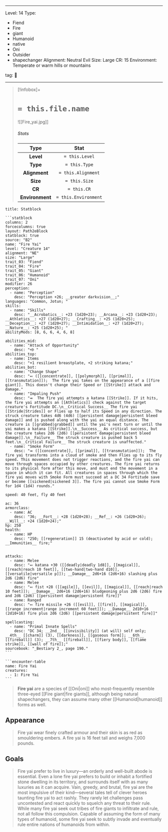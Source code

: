 
---


Level: 14
Type:
- Fiend
- Fire
- giant
- Humanoid
- native
- Oni
- Outsider
- shapechanger
Alignment: Neutral Evil
Size: Large
CR: 15
Environment: Temperate or warm hills or mountains


tag: 👹

---

> [!infobox]+
> #  `= this.file.name`
> ![[Fire_yai.jpg]]
> ##### Stats
> Type | Stat |
> :---:|:---:|
> **Level** | `= this.Level` |
> **Type** | `= this.Type` |
> **Alignment** | `= this.Alignment` |
> **Size** | `= this.Size` |
> **CR** | `= this.CR` |
> **Environment** | `= this.Environment` |




````ad-info
title: Statblock

```statblock
columns: 2
forcecolumns: true
layout: Path2eBlock
statblock: true
source: "B2"
name: "Fire Yai"
level: "Creature 14"
alignment: "NE"
size: "Large"
trait_03: "Fiend"
trait_04: "Fire"
trait_05: "Giant"
trait_06: "Humanoid"
trait_07: "Oni"
modifier: 26
perception:
  - name: "Perception"
    desc: "Perception +26; __greater darkvision__;"
languages: "Common, Jotun; "
skills:
  - name: "Skills"
    desc: "__Acrobatics__: +23 (1d20+23); __Arcana__: +23 (1d20+23); __Athletics__: +27 (1d20+27); __Crafting__: +25 (1d20+25); __Deception__: +27 (1d20+27); __Intimidation__: +27 (1d20+27); __Nature__: +25 (1d20+25); "
abilityMods: [8, 6, 6, 4, 6, 8]

abilities_mid:
  - name: "Attack of Opportunity"
    desc: "⬲ "
abilities_top:
  - name: Items
    desc: "+1 resilient breastplate, +2 striking katana;"
abilities_bot:
  - name: "Change Shape"
    desc: "⬻ ([[concentrate]], [[polymorph]], [[primal]], [[transmutation]]);  The fire yai takes on the appearance of a [[fire giant]]. This doesn't change their Speed or [[Strike]] attack and damage."
  - name: "Impaling Push"
    desc: "⬺  The fire yai attempts a katana [[Strike]]. If it hits, the fire yai attempts an [[Athletics]] check against the target creature's Fortitude DC.\n__Critical Success__ The fire yai [[Stride|Strides]] or Flies up to half its Speed in any direction. The struck creature takes 4d6 (4d6) [[persistent damage|persistent bleed damage]] and is pushed along with the yai an equal distance. The creature is [[grabbed|grabbed]] until the yai's next turn or until the yai makes a katana [[Strike]].\n__Success__ As critical success, but the creature takes 2d6 (2d6) [[persistent damage|persistent bleed damage]].\n__Failure__ The struck creature is pushed back 5 feet.\n__Critical Failure__ The struck creature is unaffected."
  - name: "Smoke Form"
    desc: "⬺ ([[concentrate]], [[primal]], [[transmutation]]);  The fire yai transforms into a cloud of smoke and then Flies up to its fly speed. This movement does not trigger reactions, and the fire yai can move through spaces occupied by other creatures. The fire yai returns to its physical form after this move, and must end the movement in a space in which it can fit. All creatures in spaces through which the fire yai moves with Smoke Form must succeed at a DC 34 Fortitude save or become [[sickened|sickened 3]]. The fire yai cannot use Smoke Form for 1d4 (1d4) rounds."

speed: 40 feet, fly 40 feet

ac: 36
armorclass:
  - name: AC
    desc: "36; __Fort__: +28 (1d20+28); __Ref__: +26 (1d20+26); __Will__: +24 (1d20+24);"
hp: 250
health:
  - name: HP
    desc: "250; [[regeneration]] 15 (deactivated by acid or cold); __Immunities__ fire;"


attacks:
  - name: Melee
    desc: "⬻ katana +30 ([[deadly|deadly 1d8]], [[magical]], [[reach|reach 10 feet]], [[two-hand|two-hand d10]], [[versatile|versatile p]]); __Damage__ 2d6+16 (2d6+16) slashing plus 2d6 (2d6) fire"
  - name: Melee
    desc: "⬻ fist +28 ([[agile]], [[evil]], [[magical]], [[reach|reach 10 feet]]); __Damage__ 2d6+16 (2d6+16) bludgeoning plus 2d6 (2d6) fire and 2d6 (2d6) [[persistent damage|persistent fire]]"
  - name: Ranged
    desc: "⬻ fire missile +26 ([[evil]], [[fire]], [[magical]], [[range increment|range increment 60 feet]]); __Damage__ 2d10+16 (2d10+16) fire plus 2d6 (2d6) [[persistent damage|persistent fire]]"

spellcasting:
  - name: "Primal Innate Spells"
    desc: "DC 34; __2nd__ [[invisibility]] (at will) self only; __4th__ [[charm]] (3), [[darkness]], [[gaseous form]]; __6th__ [[fireball]] (3); __7th__ [[fireball]], [[fiery body]], [[flame strike]], [[wall of fire]];"
sourcebook: "_Bestiary 2_, page 190."
```

```encounter-table
name: Fire Yai
creatures:
  - 1: Fire Yai
```

````



> **Fire yai** are a species of [[Oni|oni]] who most-frequently resemble three-eyed [[Fire giant|fire giants]], although being natural shapechangers, they can assume many other [[Humanoid|humanoid]] forms as well.


## Appearance

> Fire yai wear finely crafted armour and their skin is as red as smouldering embers. A fire yai is 16 feet tall and weighs 7,000 pounds.


## Goals

> Fire yai prefer to live in luxury—an orderly and well-built abode is essential. Even a lone fire yai prefers to build or inhabit a fortified stone dwelling in its territory, and surrounds itself with as many luxuries as it can acquire. Vain, greedy, and brutal, fire yai are the most impulsive of their kind—several tales tell of clever heroes taunting fire yai to act rashly. They rarely let challenges pass uncontested and react quickly to squelch any threat to their rule.
> While many fire yai seek out tribes of fire giants to infiltrate and rule, not all follow this compulsion. Capable of assuming the form of many types of humanoid, some fire yai seek to subtly invade and eventually rule entire nations of humanoids from within.











